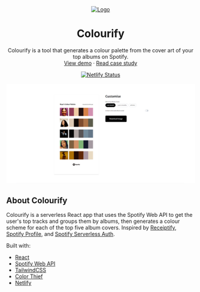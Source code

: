 <div align="center">
  <a href="https://github.com/github_username/repo_name">
    <img src="./public/images/favicon.ico" alt="Logo" width="80" height="80">
  </a>
  <h1>Colourify</h1>
  <p>
    Colourify is a tool that generates a colour palette from the cover art of your top albums on Spotify.
    <br />
    <a href="https://mycolourify.netlify.app/">View demo</a>
    ·
    <a href="https://natalieayuba.com/projects/colourify">Read case study</a>
  </p>
  <a href="https://app.netlify.com/sites/mycolourify/deploys">
    <img alt="Netlify Status" src="https://api.netlify.com/api/v1/badges/f9456101-3782-4a92-9b67-dbe786fba204/deploy-status">
  </a>
  <br />
  <br />
  <img src="./public/images/og-image.png" alt="Colourify Preview" />
</div>

## About Colourify

Colourify is a serverless React app that uses the Spotify Web API to get the user's top tracks and groups them by albums, then generates a colour scheme for each of the top five album covers. Inspired by [Receiptify](https://github.com/michellexliu/receiptify), [Spotify Profile](https://github.com/bchiang7/spotify-profile), and [Spotify Serverless Auth](https://github.com/JonoMacC/serverless-spotify-auth).

Built with:

- [React](https://react.dev/)
- [Spotify Web API](https://developer.spotify.com/documentation/web-api/)
- [TailwindCSS](https://tailwindcss.com/)
- [Color Thief](https://lokeshdhakar.com/projects/color-thief/)
- [Netlify](https://www.netlify.com/)
